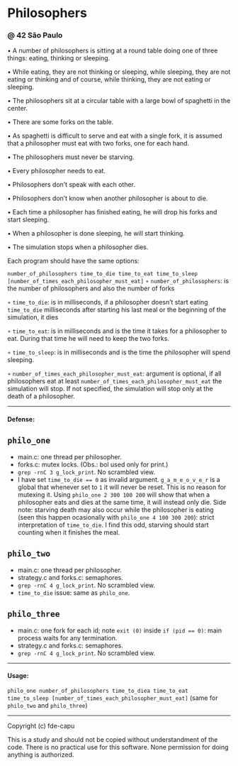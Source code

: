 # Philosophers
### @ 42 São Paulo

• A number of philosophers is sitting at a round table doing one of three things:
eating, thinking or sleeping.

• While eating, they are not thinking or sleeping, while sleeping, they are not eating
or thinking and of course, while thinking, they are not eating or sleeping.

• The philosophers sit at a circular table with a large bowl of spaghetti in the center.

• There are some forks on the table.

• As spaghetti is difficult to serve and eat with a single fork, it is assumed that a
philosopher must eat with two forks, one for each hand.

• The philosophers must never be starving.

• Every philosopher needs to eat.

• Philosophers don’t speak with each other.

• Philosophers don’t know when another philosopher is about to die.

• Each time a philosopher has finished eating, he will drop his forks and start sleeping.

• When a philosopher is done sleeping, he will start thinking.

• The simulation stops when a philosopher dies.

Each program should have the same options:

`number_of_philosophers time_to_die time_to_eat time_to_sleep [number_of_times_each_philosopher_must_eat]`
◦ `number_of_philosophers`: is the number of philosophers and also the number
of forks

◦ `time_to_die`: is in milliseconds, if a philosopher doesn’t start eating `time_to_die`
milliseconds after starting his last meal or the beginning of the simulation, it
dies

◦ `time_to_eat`: is in milliseconds and is the time it takes for a philosopher to
eat. During that time he will need to keep the two forks.

◦ `time_to_sleep`: is in milliseconds and is the time the philosopher will spend
sleeping.

◦ `number_of_times_each_philosopher_must_eat`: argument is optional, if all
philosophers eat at least `number_of_times_each_philosopher_must_eat` the
simulation will stop. If not specified, the simulation will stop only at the death
of a philosopher.

---

#### Defense:

## `philo_one`

- main.c: one thread per philosopher.
- forks.c: mutex locks. (Obs.: bol used only for print.)
- `grep -rnC 3 g_lock_print`. No scrambled view.
- I have set `time_to_die == 0` as invalid argument.
  `g_a_m_e_o_v_e_r` is a global that whenever set to `1` it will never
  be reset. This is no reason for mutexing it.
  Using `philo_one 2 300 100 200` will show that when a philosopher
  eats and dies at the same time, it will instead only die.
  Side note: starving death may also occur while the philosopher
  is eating (seen this happen ocasionally with `philo_one 4 100 300 200`):
  strict interpretation of `time_to_die`. I find this odd, starving 
  should start counting when it finishes the meal.

## `philo_two`

- main.c: one thread per philosopher.
- strategy.c and forks.c: semaphores.
- `grep -rnC 4 g_lock_print`. No scrambled view.
- `time_to_die` issue: same as `philo_one`.

## `philo_three`

- main.c: one fork for each id; note `exit (0)` inside `if (pid == 0)`: main process waits for any termination.
- strategy.c and forks.c: semaphores.
- `grep -rnC 4 g_lock_print`. No scrambled view.

---

#### Usage:

`philo_one number_of_philosophers time_to_diea time_to_eat time_to_sleep [number_of_times_each_philosopher_must_eat]`
(same for `philo_two` and `philo_three`)

---

Copyright (c) fde-capu

This is a study and should not be copied without understandment of the code. There is no practical use for this software. None permission for doing anything is authorized.
